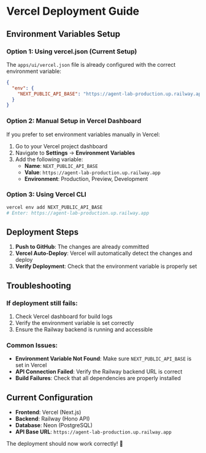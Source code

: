 # Vercel Deployment Guide

## Environment Variables Setup

### Option 1: Using vercel.json (Current Setup)

The `apps/ui/vercel.json` file is already configured with the correct environment variable:

```json
{
  "env": {
    "NEXT_PUBLIC_API_BASE": "https://agent-lab-production.up.railway.app"
  }
}
```

### Option 2: Manual Setup in Vercel Dashboard

If you prefer to set environment variables manually in Vercel:

1. Go to your Vercel project dashboard
2. Navigate to **Settings** → **Environment Variables**
3. Add the following variable:
   - **Name**: `NEXT_PUBLIC_API_BASE`
   - **Value**: `https://agent-lab-production.up.railway.app`
   - **Environment**: Production, Preview, Development

### Option 3: Using Vercel CLI

```bash
vercel env add NEXT_PUBLIC_API_BASE
# Enter: https://agent-lab-production.up.railway.app
```

## Deployment Steps

1. **Push to GitHub**: The changes are already committed
2. **Vercel Auto-Deploy**: Vercel will automatically detect the changes and deploy
3. **Verify Deployment**: Check that the environment variable is properly set

## Troubleshooting

### If deployment still fails:

1. Check Vercel dashboard for build logs
2. Verify the environment variable is set correctly
3. Ensure the Railway backend is running and accessible

### Common Issues:

- **Environment Variable Not Found**: Make sure `NEXT_PUBLIC_API_BASE` is set in Vercel
- **API Connection Failed**: Verify the Railway backend URL is correct
- **Build Failures**: Check that all dependencies are properly installed

## Current Configuration

- **Frontend**: Vercel (Next.js)
- **Backend**: Railway (Hono API)
- **Database**: Neon (PostgreSQL)
- **API Base URL**: `https://agent-lab-production.up.railway.app`

The deployment should now work correctly! 🚀
